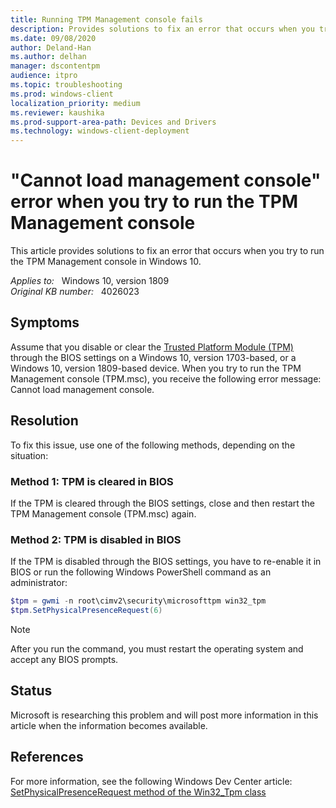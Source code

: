 ```yaml
---
title: Running TPM Management console fails
description: Provides solutions to fix an error that occurs when you try to run the TPM Management console in Windows 10.
ms.date: 09/08/2020
author: Deland-Han
ms.author: delhan
manager: dscontentpm
audience: itpro
ms.topic: troubleshooting
ms.prod: windows-client
localization_priority: medium
ms.reviewer: kaushika
ms.prod-support-area-path: Devices and Drivers
ms.technology: windows-client-deployment
---
```

# "Cannot load management console" error when you try to run the TPM Management console

This article provides solutions to fix an error that occurs when you try to run the TPM Management console in Windows 10.

_Applies to:_ &nbsp; Windows 10, version 1809  
_Original KB number:_ &nbsp; 4026023

## Symptoms

Assume that you disable or clear the [Trusted Platform Module (TPM)](https://docs.microsoft.com/windows/device-security/tpm/trusted-platform-module-overview)  through the BIOS settings on a Windows 10, version 1703-based, or a Windows 10, version 1809-based device. When you try to run the TPM Management console (TPM.msc), you receive the following error message: Cannot load management console.

## Resolution

To fix this issue, use one of the following methods, depending on the situation:

### Method 1: TPM is cleared in BIOS

If the TPM is cleared through the BIOS settings, close and then restart the TPM Management console (TPM.msc) again.

### Method 2: TPM is disabled in BIOS

If the TPM is disabled through the BIOS settings, you have to re-enable it in BIOS or run the following Windows PowerShell command as an administrator:

```powershell
$tpm = gwmi -n root\cimv2\security\microsofttpm win32_tpm
$tpm.SetPhysicalPresenceRequest(6)
```

> [!Note]
> After you run the command, you must restart the operating system and accept any BIOS prompts.

## Status

Microsoft is researching this problem and will post more information in this article when the information becomes available.  

## References

For more information, see the following Windows Dev Center article:
[SetPhysicalPresenceRequest method of the Win32_Tpm class](https://msdn.microsoft.com/library/windows/desktop/aa376478%28v=vs.85%29.aspx)
